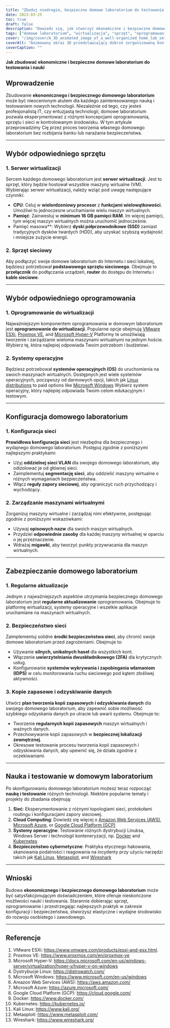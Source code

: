 ```yaml
---
title: "Zbuduj niedrogie, bezpieczne domowe laboratorium do testowania i nauki IT"
date: 2023-03-25
toc: true
draft: false
description: "Dowiedz się, jak stworzyć ekonomiczne i bezpieczne domowe laboratorium, aby zdobyć praktyczne doświadczenie IT, eksperymentując z oprogramowaniem, sprzętem i koncepcjami sieciowymi."
tags: ["domowe laboratorium", "wirtualizacja", "sprzęt", "oprogramowanie", "networking", "bezpieczeństwo", "nauka", "testowanie", "Profesjonalista IT", "entuzjasta technologii", "VMware", "Proxmox", "Hyper-V", "Linux", "Windows", "konfiguracja sieci", "zarządzanie maszynami wirtualnymi", "tworzenie kopii zapasowych i odzyskiwanie danych", "chmura obliczeniowa", "cyberbezpieczeństwo"]
cover: "/img/cover/A_3D_animated_image_of_a_well-organized_home_lab_setup.png"
coverAlt: "Animowany obraz 3D przedstawiający dobrze zorganizowaną konfigurację domowego laboratorium, w tym szafę serwerową, sprzęt sieciowy i różne ekrany wyświetlające maszyny wirtualne, mapy sieci i funkcje bezpieczeństwa, a wszystko to w przytulnym środowisku domowym."
coverCaption: ""
---
```


**Jak zbudować ekonomiczne i bezpieczne domowe laboratorium do testowania i nauki**

## Wprowadzenie

Zbudowanie **ekonomicznego i bezpiecznego domowego laboratorium** może być nieocenionym atutem dla każdego zainteresowanego nauką i testowaniem nowych technologii. Niezależnie od tego, czy jesteś profesjonalistą IT, czy entuzjastą technologii, domowe laboratorium pozwala eksperymentować z różnymi koncepcjami oprogramowania, sprzętu i sieci w kontrolowanym środowisku. W tym artykule przeprowadzimy Cię przez proces tworzenia własnego domowego laboratorium bez rozbijania banku lub narażania bezpieczeństwa.

______

## Wybór odpowiedniego sprzętu

### 1. Serwer wirtualizacji

Sercem każdego domowego laboratorium jest **serwer wirtualizacji**. Jest to sprzęt, który będzie hostował wszystkie maszyny wirtualne (VM). Wybierając serwer wirtualizacji, należy wziąć pod uwagę następujące czynniki:

- **CPU**: Celuj w **wielordzeniowy procesor** z **funkcjami wielowątkowości**. Umożliwi to jednoczesne uruchamianie wielu maszyn wirtualnych.
- **Pamięć**: Zainwestuj w **minimum 16 GB pamięci RAM**. Im więcej pamięci, tym więcej maszyn wirtualnych można uruchomić jednocześnie.
- Pamięć masowa**: Wybierz **dyski półprzewodnikowe (SSD)** zamiast tradycyjnych dysków twardych (HDD), aby uzyskać szybszą wydajność i mniejsze zużycie energii.

### 2. Sprzęt sieciowy

Aby podłączyć swoje domowe laboratorium do Internetu i sieci lokalnej, będziesz potrzebował **podstawowego sprzętu sieciowego**. Obejmuje to **przełącznik** do podłączania urządzeń, **router** do dostępu do Internetu i **kable sieciowe**.

______

## Wybór odpowiedniego oprogramowania

### 1. Oprogramowanie do wirtualizacji

Najważniejszym komponentem oprogramowania w domowym laboratorium jest **oprogramowanie do wirtualizacji**. Popularne opcje obejmują [VMware ESXi](https://www.vmware.com/products/esxi-and-esx.html), [Proxmox VE](https://www.proxmox.com/en/proxmox-ve), and [Microsoft Hyper-V](https://docs.microsoft.com/en-us/windows-server/virtualization/hyper-v/hyper-v-on-windows) Platformy te umożliwiają tworzenie i zarządzanie wieloma maszynami wirtualnymi na jednym hoście. Wybierz tę, która najlepiej odpowiada Twoim potrzebom i budżetowi.

### 2. Systemy operacyjne

Będziesz potrzebował **systemów operacyjnych (OS)** do uruchomienia na swoich maszynach wirtualnych. Dostępnych jest wiele systemów operacyjnych, począwszy od darmowych opcji, takich jak [Linux distributions](https://distrowatch.com/) to paid options like [Microsoft Windows](https://www.microsoft.com/en-us/windows) Wybierz system operacyjny, który najlepiej odpowiada Twoim celom edukacyjnym i testowym.

______

## Konfiguracja domowego laboratorium

### 1. Konfiguracja sieci

**Prawidłowa konfiguracja sieci** jest niezbędna dla bezpiecznego i wydajnego domowego laboratorium. Postępuj zgodnie z poniższymi najlepszymi praktykami:

- Użyj **oddzielnej sieci VLAN** dla swojego domowego laboratorium, aby odizolować je od głównej sieci.
- Zaimplementuj **segmentację sieci**, aby oddzielić maszyny wirtualne o różnych wymaganiach bezpieczeństwa.
- Włącz **reguły zapory sieciowej**, aby ograniczyć ruch przychodzący i wychodzący.

### 2. Zarządzanie maszynami wirtualnymi

Zorganizuj maszyny wirtualne i zarządzaj nimi efektywnie, postępując zgodnie z poniższymi wskazówkami:

- Używaj **opisowych nazw** dla swoich maszyn wirtualnych.
- Przydziel **odpowiednie zasoby** dla każdej maszyny wirtualnej w oparciu o jej przeznaczenie.
- Wdrażaj **migawki**, aby tworzyć punkty przywracania dla maszyn wirtualnych.

______

## Zabezpieczanie domowego laboratorium

### 1. Regularne aktualizacje

Jednym z najważniejszych aspektów utrzymania bezpiecznego domowego laboratorium jest **regularne aktualizowanie** oprogramowania. Obejmuje to platformę wirtualizacji, systemy operacyjne i wszelkie aplikacje uruchamiane na maszynach wirtualnych.

### 2. Bezpieczeństwo sieci

Zaimplementuj solidne **środki bezpieczeństwa sieci**, aby chronić swoje domowe laboratorium przed zagrożeniami. Obejmuje to:

- Używanie **silnych, unikalnych haseł** dla wszystkich kont.
- Włączenie **uwierzytelniania dwuskładnikowego (2FA)** dla krytycznych usług.
- Konfigurowanie **systemów wykrywania i zapobiegania włamaniom (IDPS)** w celu monitorowania ruchu sieciowego pod kątem złośliwej aktywności.

### 3. Kopie zapasowe i odzyskiwanie danych

Utwórz **plan tworzenia kopii zapasowych i odzyskiwania danych** dla swojego domowego laboratorium, aby zapewnić sobie możliwość szybkiego odzyskania danych po utracie lub awarii systemu. Obejmuje to:

- Tworzenie **regularnych kopii zapasowych** maszyn wirtualnych i ważnych danych.
- Przechowywanie kopii zapasowych w **bezpiecznej lokalizacji zewnętrznej**.
- Okresowe testowanie procesu tworzenia kopii zapasowych i odzyskiwania danych, aby upewnić się, że działa zgodnie z oczekiwaniami.

______

## Nauka i testowanie w domowym laboratorium

Po skonfigurowaniu domowego laboratorium możesz teraz rozpocząć **naukę i testowanie** różnych technologii. Niektóre popularne tematy i projekty do zbadania obejmują:

1. **Sieć**: Eksperymentowanie z różnymi topologiami sieci, protokołami routingu i konfiguracjami zapory sieciowej.
2. **Cloud Computing**: Dowiedz się więcej o [Amazon Web Services (AWS)](https://aws.amazon.com/), [Microsoft Azure](https://azure.microsoft.com/), or [Google Cloud Platform (GCP)](https://cloud.google.com/)
3. **Systemy operacyjne**: Testowanie różnych dystrybucji Linuksa, Windows Server i technologii konteneryzacji, np. [Docker](https://www.docker.com/) and [Kubernetes](https://kubernetes.io/)
4. **Bezpieczeństwo cybernetyczne**: Praktyka etycznego hakowania, skanowania podatności i reagowania na incydenty przy użyciu narzędzi takich jak [Kali Linux](https://www.kali.org/), [Metasploit](https://www.metasploit.com/), and [Wireshark](https://www.wireshark.org/)

______

## Wnioski

Budowa **ekonomicznego i bezpiecznego domowego laboratorium** może być satysfakcjonującym doświadczeniem, które oferuje nieskończone możliwości nauki i testowania. Starannie dobierając sprzęt, oprogramowanie i przestrzegając najlepszych praktyk w zakresie konfiguracji i bezpieczeństwa, stworzysz elastyczne i wydajne środowisko do rozwoju osobistego i zawodowego.

______

## Referencje

1. VMware ESXi: <https://www.vmware.com/products/esxi-and-esx.html>.
2. Proxmox VE: <https://www.proxmox.com/en/proxmox-ve>
3. Microsoft Hyper-V: <https://docs.microsoft.com/en-us/windows-server/virtualization/hyper-v/hyper-v-on-windows>
4. Dystrybucje Linux: <https://distrowatch.com/>
5. Microsoft Windows: <https://www.microsoft.com/en-us/windows>
6. Amazon Web Services (AWS): <https://aws.amazon.com/>
7. Microsoft Azure: <https://azure.microsoft.com/>
8. Google Cloud Platform (GCP): <https://cloud.google.com/>
9. Docker: <https://www.docker.com/>
10. Kubernetes: <https://kubernetes.io/>
11. Kali Linux: <https://www.kali.org/>
12. Metasploit: <https://www.metasploit.com/>
13. Wireshark: <https://www.wireshark.org/>
